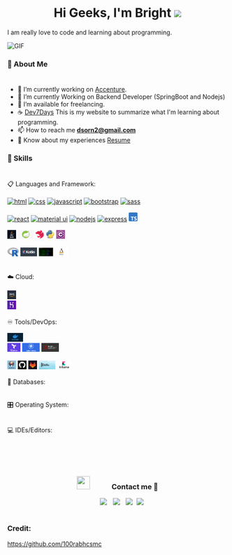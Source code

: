 <h1 align="center">Hi Geeks, I'm Bright <img src="https://media.giphy.com/media/hvRJCLFzcasrR4ia7z/giphy.gif" width="35"></h1>

I am really love to code and learning about programming.

<a target="_blank" align="center">
  <img  top="500" height="300" width="400" alt="GIF" src="https://media.tenor.com/ojvGzDGhAtAAAAAd/enjoying-music-music.gif">
</a>

### :boy: About Me
#

- :office: I’m currently working on [Accenture](https://www.accenture.com/th-en/about/company/thailand).
- 🌱 I’m currently Working on Backend Developer (SpringBoot and Nodejs)
- 🤝 I’m available for freelancing.
- :coffee: [Dev7Days](https://dev7days.gitbook.io/dev7days/) This is my website to summarize what I'm learning about
  programming.
- 📫 How to reach me **dsorn2@gmail.com**
- 📄 Know about my experiences <a href="https://github.com/brightkut/brightkut/blob/main/resumev8.pdf" target="blank">
  Resume</a>

### :open_book: Skills 
#
<div/>
📋 Languages and Framework:
<br/>
<br/>
<!-- html -->
<a margin="20" href="https://developer.mozilla.org/en-US/docs/Web/HTML" target="_blank"><img margin="20px" height="20" src="https://github.com/abdoachhoubi/abdoachhoubi/blob/main/svgs/html.svg" alt="html"></a>
<!-- css -->
<a margin="20" href="https://developer.mozilla.org/en-US/docs/Web/CSS" target="_blank"><img margin="20px" height="20" src="https://github.com/abdoachhoubi/abdoachhoubi/blob/main/svgs/css.svg" alt="css"></a>
<!-- js -->
<a margin="20" href="https://developer.mozilla.org/en-US/docs/Web/JavaScript" target="_blank"><img margin="20px" height="20" src="https://github.com/abdoachhoubi/abdoachhoubi/blob/main/svgs/javascript.svg" alt="javascript"></a>
<!-- bootstrap -->
<a margin="20" href="https://getbootstrap.com" target="_blank"><img margin="20px" height="20" src="https://github.com/abdoachhoubi/abdoachhoubi/blob/main/svgs/bootstrap.svg" alt="bootstrap"></a>
<!-- saas -->
<a margin="20" href="https://sass-lang.com" target="_blank"><img margin="20px" height="20" src="https://github.com/abdoachhoubi/abdoachhoubi/blob/main/svgs/sass.svg" alt="sass"></a>

<br/>
<br/>
<!-- react -->
<a margin="20" href="https://reactjs.org" target="_blank"><img margin="20px" height="20" src="https://github.com/abdoachhoubi/abdoachhoubi/blob/main/svgs/react.svg" alt="react"></a>
<!-- mat-ui -->
<a margin="20" href="https://mui.com" target="_blank"><img margin="20px" height="20" src="https://github.com/abdoachhoubi/abdoachhoubi/blob/main/svgs/materialui.svg" alt="material ui"></a>
<!-- nodejs -->
<a margin="20" href="https://nodejs.org" target="_blank"><img margin="20px" height="20" src="https://github.com/abdoachhoubi/abdoachhoubi/blob/main/svgs/nodejs.svg" alt="nodejs"></a>
<!-- express -->
<a margin="20" href="https://expressjs.com" target="_blank"><img margin="20px" height="20" src="https://github.com/abdoachhoubi/abdoachhoubi/blob/main/svgs/express.svg" alt="express"></a>
<!-- ts -->
<a margin="20" href="https://www.typescriptlang.org" target="_blank"><img margin="20px" height="20" src="https://github.com/brightkut/brightkut/blob/main/Typescript_logo_2020-svg.png" alt="ts"></a>

<br/>
<br/>
<!-- java -->
<a margin="20" href="https://www.java.com/en/" target="_blank"><img margin="20px" height="20" src="https://github.com/brightkut/brightkut/blob/main/java.png" alt="java"></a>
<!-- springboot -->
<a margin="20" href="https://spring.io/projects/spring-boot" target="_blank"><img margin="20px" height="20" src="https://github.com/brightkut/brightkut/blob/main/spring.png" alt="springboot"></a>
<!-- nestjs -->
<a margin="20" href="https://nestjs.com/" target="_blank"><img margin="20px" height="20" src="https://github.com/brightkut/brightkut/blob/main/nest.svg" alt="nestjs"></a>
<!-- python -->
<a margin="20" href="https://www.python.org/" target="_blank"><img margin="20px" height="20" src="https://github.com/brightkut/brightkut/blob/main/python.png" alt="python"></a>
<!-- C# -->
<a margin="20" href="https://learn.microsoft.com/en-us/dotnet/csharp/" target="_blank"><img margin="20px" height="20" src="https://github.com/brightkut/brightkut/blob/main/Csharp.png" alt="c#"></a>

<br/>
<br/>
<!-- R -->
<a margin="20" href="https://www.r-project.org/" target="_blank"><img margin="20px" height="20" src="https://github.com/brightkut/brightkut/blob/main/r.png" alt="R"></a>
<!-- kotlin -->
<a margin="20" href="https://kotlinlang.org/" target="_blank"><img margin="20px" height="20" src="https://github.com/brightkut/brightkut/blob/main/kotlin.png" alt="kotlin"></a>
<!-- Shell Script -->
<a margin="20" href="https://www.shellscript.sh/" target="_blank"><img margin="20px" height="20" src="https://github.com/brightkut/brightkut/blob/main/sh.png" alt="sh"></a>
<!-- Linux -->
<a margin="20" href="https://www.linux.org/" target="_blank"><img margin="20px" height="20" src="https://github.com/brightkut/brightkut/blob/main/linux.png" alt="linux"></a></div>
<br/>
<br/>

<div/>
☁️ Cloud:
<br/>
<br/>
<!-- AWS -->
<a margin="20" href="https://aws.amazon.com/th/" target="_blank"><img margin="20px" height="20" src="https://github.com/brightkut/brightkut/blob/main/aws.png" alt="aws"></a></div>
<!-- Heroku -->
<a margin="20" href="https://www.heroku.com/" target="_blank"><img margin="20px" height="20" src="https://github.com/brightkut/brightkut/blob/main/heroku.jpeg" alt="heroku"></a></div>
<br/>
<br/>
<div/>
♾️ Tools/DevOps:<br/>
<br/>
<!-- Docker -->
<a margin="20" href="https://www.docker.com/" target="_blank"><img margin="20px" height="20" src="https://github.com/brightkut/brightkut/blob/main/docker.png" alt="docker"></a></div></div>
<!-- Terraform -->
<a margin="20" href="https://www.terraform.io/" target="_blank"><img margin="20px" height="20" src="https://github.com/brightkut/brightkut/blob/main/terra.png" alt="terraform"></a></div></div>
<!-- K8s -->
<a margin="20" href="https://kubernetes.io/" target="_blank"><img margin="20px" height="20" src="https://github.com/brightkut/brightkut/blob/main/k8s.png" alt="k8s"></a></div></div>
<!-- Openshift -->
<a margin="20" href="https://www.redhat.com/en/technologies/cloud-computing/openshift" target="_blank"><img margin="20px" height="20" src="https://github.com/brightkut/brightkut/blob/main/opc.png" alt="openshift"></a></div></div>
<br/>
<br/>
<!-- Jenkins -->
<a margin="20" href="https://www.jenkins.io/" target="_blank"><img margin="20px" height="20" src="https://github.com/brightkut/brightkut/blob/main/jenkins.png" alt="jenkins"></a></div></div>
<!-- Github -->
<a margin="20" href="https://github.com/" target="_blank"><img margin="20px" height="20" src="https://github.com/brightkut/brightkut/blob/main/github.png" alt="github"></a></div></div>
<!-- Gitlab -->
<a margin="20" href="https://about.gitlab.com/" target="_blank"><img margin="20px" height="20" src="https://github.com/brightkut/brightkut/blob/main/gitlab.png" alt="gitlab"></a></div></div>
<!-- Kafka -->
<a margin="20" href="https://kafka.apache.org/" target="_blank"><img margin="20px" height="20" src="https://github.com/brightkut/brightkut/blob/main/kafka.jpeg" alt="kafka"></a></div></div>
<!-- Kibana -->
<a margin="20" href="https://www.elastic.co/what-is/kibana" target="_blank"><img margin="20px" height="20" src="https://github.com/brightkut/brightkut/blob/main/kibana.png" alt="kibana"></a></div></div>
<br/>
<br/>

<div/>
💾 Databases:
<br/></div>

<br/>
<br/>
<div/>
🎛️ Operating System:
<br/></div>

<br/>
<br/>
<div/>
💻 IDEs/Editors:
<br/></div>


<br/>
<br/>
<br/>
<br/>

<h3 align="center" > <img src="https://media.giphy.com/media/iY8CRBdQXODJSCERIr/giphy.gif" width="30" height="30" style="margin-right: 50px;">Contact  me 🤝 </h3>
<p align="center">

 <div align="center"  class="icons-social" style="margin-left: 10px;">
        <a style="margin-left: 10px;"  target="_blank" href="https://www.linkedin.com/in/disorn-thitikornkovit-565526186/">
			<img src="https://img.icons8.com/doodle/40/000000/linkedin--v2.png"></a>
        <a style="margin-left: 10px;" target="_blank" href="https://github.com/brightkut">
		<img src="https://img.icons8.com/doodle/40/000000/github--v1.png"></a>
        <a style="margin-left: 10px;" target="_blank" href="https://www.instagram.com/brighteloy/">
			<img src="https://img.icons8.com/doodle/40/000000/instagram-new--v2.png"></a>
		<a style="margin-left: 5px;" target="_blank" href="https://github.com/brightkut/brightkut/blob/main/resumev8.pdf">
					<img src="https://img.icons8.com/plasticine/40/000000/resume.png" ></a>
</div>


<br/>

### Credit:

https://github.com/100rabhcsmc

